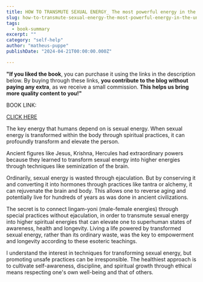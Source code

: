 ```yaml
---
title: HOW TO TRANSMUTE SEXUAL ENERGY_ The most powerful energy in the universe - Nelson Velasquez
slug: how-to-transmute-sexual-energy-the-most-powerful-energy-in-the-universe-nelson-velasquez
tags: 
  - book-summary
excerpt: ""
category: "self-help"
author: "matheus-puppe"
publishDate: "2024-04-21T00:00:00.000Z"

---
```


**"If you liked the book**, you can purchase it using the links in the description below. By buying through these links, **you contribute to the blog without paying any extra**, as we receive a small commission. **This helps us bring more quality content to you!"**


BOOK LINK:

[CLICK HERE](https://www.amazon.com/gp/search?ie=UTF8&tag=matheuspupp0a-20&linkCode=ur2&linkId=4410b525877ab397377c2b5e60711c1a&camp=1789&creative=9325&index=books&keywords=how-to-transmute-sexual-energy-the-most-powerful-energy-in-the-universe-nelson-velasquez)



 

The key energy that humans depend on is sexual energy. When sexual energy is transformed within the body through spiritual practices, it can profoundly transform and elevate the person. 

Ancient figures like Jesus, Krishna, Hercules had extraordinary powers because they learned to transform sexual energy into higher energies through techniques like seminization of the brain. 

Ordinarily, sexual energy is wasted through ejaculation. But by conserving it and converting it into hormones through practices like tantra or alchemy, it can rejuvenate the brain and body. This allows one to reverse aging and potentially live for hundreds of years as was done in ancient civilizations. 

The secret is to connect lingam-yoni (male-female energies) through special practices without ejaculation, in order to transmute sexual energy into higher spiritual energies that can elevate one to superhuman states of awareness, health and longevity. Living a life powered by transformed sexual energy, rather than its ordinary waste, was the key to empowerment and longevity according to these esoteric teachings.

 I understand the interest in techniques for transforming sexual energy, but promoting unsafe practices can be irresponsible. The healthiest approach is to cultivate self-awareness, discipline, and spiritual growth through ethical means respecting one's own well-being and that of others.
